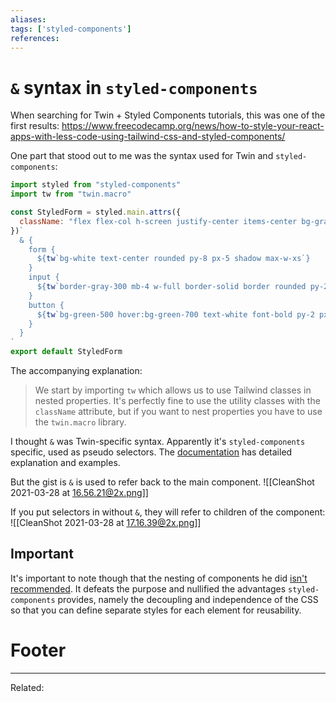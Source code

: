 ```yaml
---
aliases:
tags: ['styled-components']
references:
---
```


# `&` syntax in `styled-components`
When searching for Twin + Styled Components tutorials, this was one of the first results: https://www.freecodecamp.org/news/how-to-style-your-react-apps-with-less-code-using-tailwind-css-and-styled-components/

One part that stood out to me was the syntax used for Twin and `styled-components`:
```js
import styled from "styled-components"
import tw from "twin.macro"

const StyledForm = styled.main.attrs({
  className: "flex flex-col h-screen justify-center items-center bg-gray-100",
})`
  & {
    form {
      ${tw`bg-white text-center rounded py-8 px-5 shadow max-w-xs`}
    }
    input {
      ${tw`border-gray-300 mb-4 w-full border-solid border rounded py-2 px-4`}
    }
    button {
      ${tw`bg-green-500 hover:bg-green-700 text-white font-bold py-2 px-4 border border-blue-700 rounded`}
    }
  }
`
export default StyledForm
```
The accompanying explanation:
> We start by importing `tw` which allows us to use Tailwind classes in nested properties. It's perfectly fine to use the utility classes with the `className` attribute, but if you want to nest properties you have to use the `twin.macro` library.

I thought `&` was Twin-specific syntax. Apparently it's `styled-components` specific, used as pseudo selectors. The [documentation](https://styled-components.com/docs/basics#pseudoelements-pseudoselectors-and-nesting) has detailed explanation and examples.

But the gist is `&` is used to refer back to the main component.
![[CleanShot 2021-03-28 at 16.56.21@2x.png]]

If you put selectors in without `&`, they will refer to children of the component:
![[CleanShot 2021-03-28 at 17.16.39@2x.png]]

## Important
It's important to note though that the nesting of components he did [isn't recommended](https://dev.to/titungdup/what-do-you-think-about-nested-styles-in-styled-components-3pdf). It defeats the purpose and nullified the advantages `styled-components` provides, namely the decoupling and independence of the CSS so that you can define separate styles for each element for reusability.

# Footer
---
Related: 